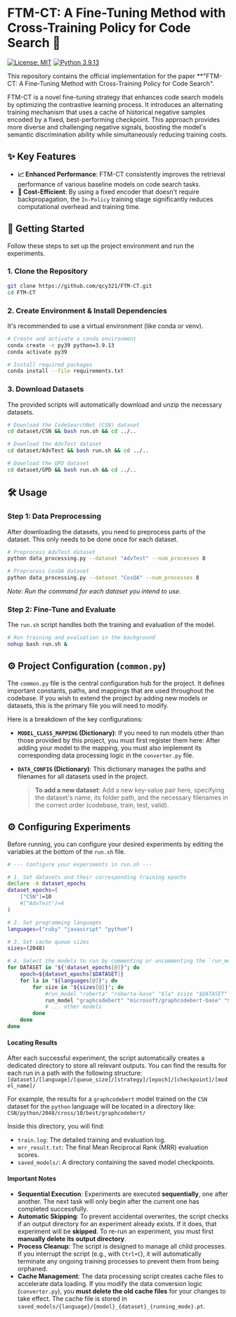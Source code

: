 # FTM-CT: A Fine-Tuning Method with Cross-Training Policy for Code Search 🚀

[![License: MIT](https://img.shields.io/badge/License-MIT-yellow.svg)](https://opensource.org/licenses/MIT)
[![Python 3.9.13](https://img.shields.io/badge/python-3.9.13-blue.svg)](https://www.python.org/downloads/release/python-3913/)

This repository contains the official implementation for the paper **"FTM-CT: A Fine-Tuning Method with Cross-Training Policy for Code Search".

FTM-CT is a novel fine-tuning strategy that enhances code search models by optimizing the contrastive learning process. It introduces an alternating training mechanism that uses a cache of historical negative samples encoded by a fixed, best-performing checkpoint. This approach provides more diverse and challenging negative signals, boosting the model's semantic discrimination ability while simultaneously reducing training costs.

## ✨ Key Features

* **📈 Enhanced Performance**: FTM-CT consistently improves the retrieval performance of various baseline models on code search tasks.
* **💸 Cost-Efficient**: By using a fixed encoder that doesn't require backpropagation, the `In-Policy` training stage significantly reduces computational overhead and training time.

## 🏁 Getting Started

Follow these steps to set up the project environment and run the experiments.

### 1. Clone the Repository

```bash
git clone https://github.com/qcy321/FTM-CT.git
cd FTM-CT
```

### 2. Create Environment & Install Dependencies

It's recommended to use a virtual environment (like conda or venv).

```bash
# Create and activate a conda environment
conda create -n py39 python=3.9.13
conda activate py39

# Install required packages
conda install --file requirements.txt
```

### 3. Download Datasets

The provided scripts will automatically download and unzip the necessary datasets.

```bash
# Download the CodeSearchNet (CSN) dataset
cd dataset/CSN && bash run.sh && cd ../..

# Download the AdvTest dataset
cd dataset/AdvTest && bash run.sh && cd ../..

# Download the GPD dataset
cd dataset/GPD && bash run.sh && cd ../..
```

## 🛠️ Usage

### Step 1: Data Preprocessing

After downloading the datasets, you need to preprocess parts of the dataset. This only needs to be done once for each dataset.

```bash
# Preprocess AdvTest dataset
python data_processing.py --dataset "AdvTest" --num_processes 8

# Preprocess CosQA dataset
python data_processing.py --dataset "CosQA" --num_processes 8
```
*Note: Run the command for each dataset you intend to use.*

### Step 2: Fine-Tune and Evaluate

The `run.sh` script handles both the training and evaluation of the model.

```bash
# Run training and evaluation in the background
nohup bash run.sh &
```
## ⚙️ Project Configuration (`common.py`)

The `common.py` file is the central configuration hub for the project. It defines important constants, paths, and mappings that are used throughout the codebase. If you wish to extend the project by adding new models or datasets, this is the primary file you will need to modify.

Here is a breakdown of the key configurations:

* **`MODEL_CLASS_MAPPING` (Dictionary)**: If you need to run models other than those provided by this project, you must first register them here:
    After adding your model to the mapping, you must also implement its corresponding data processing logic in the `converter.py` file.

* **`DATA_CONFIG` (Dictionary)**: This dictionary manages the paths and filenames for all datasets used in the project.
    > **To add a new dataset**: Add a new key-value pair here, specifying the dataset's name, its folder path, and the necessary filenames in the correct order (codebase, train, test, valid).


## ⚙️ Configuring Experiments

Before running, you can configure your desired experiments by editing the variables at the bottom of the `run.sh` file.

```bash
# --- Configure your experiments in run.sh ---

# 1. Set datasets and their corresponding training epochs
declare -A dataset_epochs
dataset_epochs=(
    ["CSN"]=10
    #["AdvTest"]=4
)

# 2. Set programming languages
languages=("ruby" "javascript" "python")

# 3. Set cache queue sizes
sizes=(2048)

# 4. Select the models to run by commenting or uncommenting the `run_model` lines
for DATASET in "${!dataset_epochs[@]}"; do
    epoch=${dataset_epochs[$DATASET]}
    for la in "${languages[@]}"; do
        for size in "${sizes[@]}"; do
            #run_model "roberta" "roberta-base" "$la" $size "$DATASET" "avg" "$epoch"
            run_model "graphcodebert" "microsoft/graphcodebert-base" "$la" $size "$DATASET" "cls" "$epoch"
            # ... other models
        done
    done
done
```

#### Locating Results

After each successful experiment, the script automatically creates a dedicated directory to store all relevant outputs. You can find the results for each run in a path with the following structure:`[dataset]/[language]/[queue_size]/[strategy]/[epoch]/[checkpoint]/[model_name]/`

For example, the results for a `graphcodebert` model trained on the `CSN` dataset for the `python` language will be located in a directory like:
`CSN/python/2048/cross/10/best/graphcodebert/`

Inside this directory, you will find:
* `train.log`: The detailed training and evaluation log.
* `mrr_result.txt`: The final Mean Reciprocal Rank (MRR) evaluation scores.
* `saved_models/`: A directory containing the saved model checkpoints.

#### Important Notes

* **Sequential Execution**: Experiments are executed **sequentially**, one after another. The next task will only begin after the current one has completed successfully.
* **Automatic Skipping**: To prevent accidental overwrites, the script checks if an output directory for an experiment already exists. If it does, that experiment will be **skipped**. To re-run an experiment, you must first **manually delete its output directory**.
* **Process Cleanup**: The script is designed to manage all child processes. If you interrupt the script (e.g., with `Ctrl+C`), it will automatically terminate any ongoing training processes to prevent them from being orphaned.
* **Cache Management**: The data processing script creates cache files to accelerate data loading. If you modify the data conversion logic (`converter.py`), you **must delete the old cache files** for your changes to take effect. The cache file is stored in `saved_models/{language}/{model}_{dataset}_{running_mode}.pt`.

